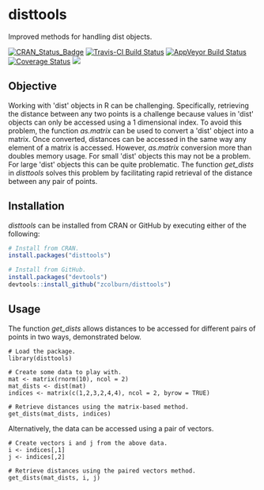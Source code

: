 # disttools
Improved methods for handling dist objects.


[![CRAN_Status_Badge](http://www.r-pkg.org/badges/version/disttools)](https://cran.r-project.org/package=disttools)
[![Travis-CI Build Status](https://travis-ci.org/zcolburn/disttools.svg?branch=master)](https://travis-ci.org/zcolburn/disttools)
[![AppVeyor Build Status](https://ci.appveyor.com/api/projects/status/github/zcolburn/disttools?branch=master&svg=true)](https://ci.appveyor.com/project/zcolburn/disttools)
[![Coverage Status](https://img.shields.io/codecov/c/github/zcolburn/disttools/master.svg)](https://codecov.io/github/zcolburn/disttools?branch=master)
[![](https://cranlogs.r-pkg.org/badges/disttools)](https://cran.r-project.org/package=disttools)


## Objective
Working with 'dist' objects in R can be challenging. Specifically, retrieving the distance between any two points is a challenge because values in 'dist' objects can only be accessed using a 1 dimensional index. To avoid this problem, the function *as.matrix* can be used to convert a 'dist' object into a matrix. Once converted, distances can be accessed in the same way any element of a matrix is accessed. However, *as.matrix* conversion more than doubles memory usage. For small 'dist' objects this may not be a problem. For large 'dist' objects this can be quite problematic. The function *get_dists* in *disttools* solves this problem by facilitating rapid retrieval of the distance between any pair of points.


## Installation
*disttools* can be installed from CRAN or GitHub by executing either of the following:
```r
# Install from CRAN.
install.packages("disttools")

# Install from GitHub.
install.packages("devtools")
devtools::install_github("zcolburn/disttools")
```


## Usage
The function *get_dists* allows distances to be accessed for different pairs of points in two ways, demonstrated below.
```{r}
# Load the package.
library(disttools)

# Create some data to play with.
mat <- matrix(rnorm(10), ncol = 2)
mat_dists <- dist(mat)
indices <- matrix(c(1,2,3,2,4,4), ncol = 2, byrow = TRUE)

# Retrieve distances using the matrix-based method.
get_dists(mat_dists, indices)
```


Alternatively, the data can be accessed using a pair of vectors.
```{r}
# Create vectors i and j from the above data.
i <- indices[,1]
j <- indices[,2]

# Retrieve distances using the paired vectors method.
get_dists(mat_dists, i, j)
```